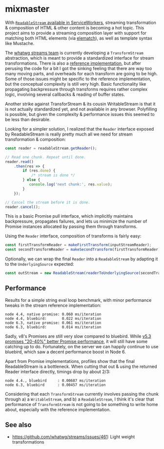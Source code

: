 # mixmaster

With [`ReadableStream` available in
ServiceWorkers](https://jakearchibald.com/2016/streams-ftw/), streaming
transformation & composition of HTML & other content is becoming a hot topic.
This project aims to provide a streaming composition layer with support for
matching both HTML elements (via
[elematch](https://github.com/wikimedia/elematch)), as well as template syntax
like Mustache.

The [whatwg streams team](https://streams.spec.whatwg.org/) is currently
developing a `TransformStream` abstraction, which is meant to provide a
standardized interface for stream transformations. There is also a [reference
implementation](https://github.com/whatwg/streams), but after perusing the
code for a bit I got the sinking feeling that there are way too many moving
parts, and overheads for each transform are going to be high. Some of those
issues might be specific to the reference implementation, but the conceptual
complexity is still very high. Basic functionality like propagating
backpressure through transforms requires rather complex logic, involving
several callbacks & reading of buffer states.

Another strike against TransforStream & its cousin WritableStream is that it
is not actually standardized yet, and not available in any browser.
Polyfilling is possible, but given the complexity & performance issues this
seemed to be less than desirable. 

Looking for a simpler solution, I realized that the `Reader` interface exposed
by ReadableStream is really pretty much all we need for stream transformation
& composition:

```javascript
const reader = readableStream.getReader();

// Read one chunk. Repeat until done.
reader.read()
    .then(res => {
        if (res.done) { 
            /* stream is done */ 
        } else {
           console.log('next chunk:', res.value);
        }
    });

// Cancel the stream before it is done.
reader.cancel();
```

This is a basic Promise pull interface, which implicitly maintains
backpressure, propagates failures, and lets us minimize the number of Promise
instances allocated by passing them through transforms.

Using the `Reader` interface, composition of transforms is fairly easy:
```javascript
const firstTransformReader = makeFirstTransform(inputStreamReader);
const secondTransformReader = makeSecondTransform(firstTransformReader);
```

Optionally, we can wrap the final `Reader` into a `ReadableStream` by adapting
it to the `UnderlyingSource` expected:
```javascript
const outStream = new ReadableStream(readerToUnderlyingSource(secondTransformReader));
```

## Performance

Results for a simple string eval loop benchmark, with minor performance tweaks
in the stream reference implementation:

```
node 4.4, native promise: 0.060 ms/iteration
node 4.4, bluebird:       0.022 ms/iteration
node 6.3, native promise: 0.061 ms/iteration
node 6.3, bluebird:       0.014 ms/iteration
```

Sadly, v8's Promises are still very slow compared to bluebird. While [v5.3
promises "20-40%" better Promise
performance](http://v8project.blogspot.com/2016/07/v8-release-53.html), it
will still have some catching up to do. Fortunately, on the server we can
happily continue to use bluebird, which saw a decent performance boost in Node
6.

Apart from Promise implementations, profiles show that the final
ReadableStream is a bottleneck. When cutting that out & using the returned
Reader interface directly, timings drop by about 2/3:

```
node 4.4., bluebird     : 0.00687 ms/iteration
node 6.3, bluebird      : 0.00457 ms/iteration
```

Considering that each `TransformStream` currently involves passing the chunk
through a) a `WritableStream`, and b) a `ReadableStream`, I think it's clear
that performance of `TransformStream` is not going to be something to write
home about, especially with the reference implementation.

## See also

- https://github.com/whatwg/streams/issues/461: Light weight transformations
